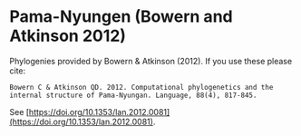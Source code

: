 # Pama-Nyungen (Bowern and Atkinson 2012)

Phylogenies provided by Bowern & Atkinson (2012). If you use these please cite:

```
Bowern C & Atkinson QD. 2012. Computational phylogenetics and the internal structure of Pama-Nyungan. Language, 88(4), 817-845.
```

See  [https://doi.org/10.1353/lan.2012.0081](https://doi.org/10.1353/lan.2012.0081).

